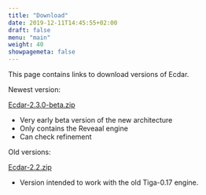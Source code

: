 ```yaml
---
title: "Download"
date: 2019-12-11T14:45:55+02:00
draft: false
menu: "main"
weight: 40
showpagemeta: false
---
```


This page contains links to download versions of Ecdar.

Newest version:

[Ecdar-2.3.0-beta.zip](http://people.cs.aau.dk/~ulrik/ecdar/releases/ecdar-2.3.0-beta.zip)

* Very early beta version of the new architecture
* Only contains the Reveaal engine
* Can check refinement

Old versions:

[Ecdar-2.2.zip](http://people.cs.aau.dk/~ulrik/ecdar/releases/Ecdar-2.2.zip)

* Version intended to work with the old Tiga-0.17 engine.

